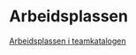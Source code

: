 # Arbeidsplassen

[Arbeidsplassen i teamkatalogen](https://teamkatalog.nais.adeo.no/cluster/4967e31d-b2e9-4164-a32c-3a81abace21e)